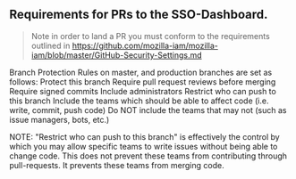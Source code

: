 ## Requirements for PRs to the SSO-Dashboard.

> Note in order to land a PR you must conform to the requirements outlined in https://github.com/mozilla-iam/mozilla-iam/blob/master/GitHub-Security-Settings.md

Branch Protection Rules on master, and production branches are set as follows:
    Protect this branch
    Require pull request reviews before merging
    Require signed commits
    Include administrators
    Restrict who can push to this branch
        Include the teams which should be able to affect code (i.e. write, commit, push code)
        Do NOT include the teams that may not (such as issue managers, bots, etc.)

NOTE: "Restrict who can push to this branch" is effectively the control by which you may allow specific teams to write issues without being able to change code. This does not prevent these teams from contributing through pull-requests. It prevents these teams from merging code.
